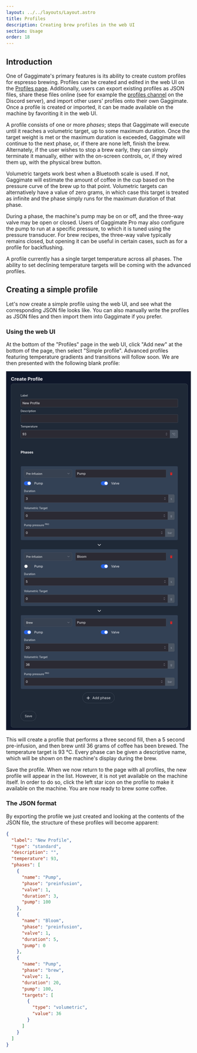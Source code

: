 ```yaml
---
layout: ../../layouts/Layout.astro
title: Profiles
description: Creating brew profiles in the web UI
section: Usage
order: 18
---
```


## Introduction

One of Gaggimate's primary features is its ability to create custom profiles for espresso brewing.
Profiles can be created and edited in the web UI on the [Profiles page](http://gaggimate.local/profiles).
Additionally, users can export existing profiles as JSON files, share these files online (see for example the [profiles channel](https://discord.com/channels/951416527721230336/1380352847387820082) on the Discord server), and import other users' profiles onto their own Gaggimate.
Once a profile is created or imported, it can be made available on the machine by favoriting it in the web UI.

A profile consists of one or more *phases*; steps that Gaggimate will execute until it reaches a volumetric target, up to some maximum duration.
Once the target weight is met or the maximum duration is exceeded, Gaggimate will continue to the next phase, or, if there are none left, finish the brew.
Alternately, if the user wishes to stop a brew early, they can simply terminate it manually, either with the on-screen controls, or, if they wired them up, with the physical brew button.

Volumetric targets work best when a Bluetooth scale is used.
If not, Gaggimate will estimate the amount of coffee in the cup based on the pressure curve of the brew up to that point.
Volumetric targets can alternatively have a value of zero grams, in which case this target is treated as infinite and the phase simply runs for the maximum duration of that phase.

During a phase, the machine's pump may be on or off, and the three-way valve may be open or closed.
Users of Gaggimate Pro may also configure the pump to run at a specific pressure, to which it is tuned using the pressure transducer.
For brew recipes, the three-way valve typically remains closed, but opening it can be useful in certain cases, such as for a profile for backflushing.

A profile currently has a single target temperature across all phases. The ability to set declining temperature targets will be coming with the advanced profiles.

## Creating a simple profile

Let's now create a simple profile using the web UI, and see what the corresponding JSON file looks like.
You can also manually write the profiles as JSON files and then import them into Gaggimate if you prefer.

### Using the web UI
At the bottom of the "Profiles" page in the web UI, click "Add new" at the bottom of the page, then select "Simple profile".
Advanced profiles featuring temperature gradients and transitions will follow soon.
We are then presented with the following blank profile:

![Blank profile screen](../../assets/images/blank_profile.png)

This will create a profile that performs a three second fill, then a 5 second pre-infusion, and then brew until 36 grams of coffee has been brewed.
The temperature target is 93 °C.
Every phase can be given a descriptive name, which will be shown on the machine's display during the brew.

Save the profile.
When we now return to the page with all profiles, the new profile will appear in the list.
However, it is not yet available on the machine itself.
In order to do so, click the left star icon on the profile to make it available on the machine.
You are now ready to brew some coffee.

### The JSON format

By exporting the profile we just created and looking at the contents of the JSON file, the structure of these profiles will become apparent:

```json
{
  "label": "New Profile",
  "type": "standard",
  "description": "",
  "temperature": 93,
  "phases": [
    {
      "name": "Pump",
      "phase": "preinfusion",
      "valve": 1,
      "duration": 3,
      "pump": 100
    },
    {
      "name": "Bloom",
      "phase": "preinfusion",
      "valve": 1,
      "duration": 5,
      "pump": 0
    },
    {
      "name": "Pump",
      "phase": "brew",
      "valve": 1,
      "duration": 20,
      "pump": 100,
      "targets": [
        {
          "type": "volumetric",
          "value": 36
        }
      ]
    }
  ]
}
```
